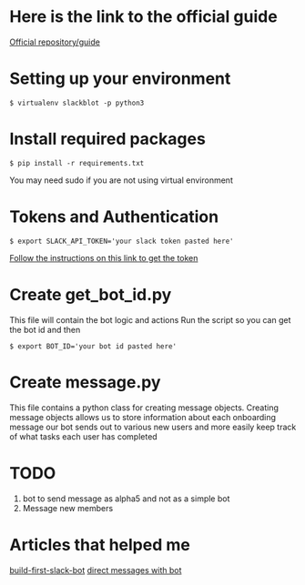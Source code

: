 # Here is the link to the official guide

[Official repository/guide](https://github.com/slackapi/Slack-Python-Onboarding-Tutorial/blob/master/README.md#pythonboarding-bot)

# Setting up your environment

```
$ virtualenv slackblot -p python3
```

# Install required packages
```
$ pip install -r requirements.txt
```
You may need sudo if you are not using virtual environment

# Tokens and Authentication

```
$ export SLACK_API_TOKEN='your slack token pasted here'
```

[Follow the instructions on this link to get the token](http://python-slackclient.readthedocs.io/en/latest/auth.html)

# Create get_bot_id.py

This file will contain the bot logic and actions
Run the script so you can get the bot id and then

```
$ export BOT_ID='your bot id pasted here'
```

# Create message.py

This file contains a python class for creating message objects. Creating message objects allows us to store information about each onboarding message our bot sends out to various new users and more easily keep track of what tasks each user has completed

# TODO

1. bot to send message as alpha5 and not as a simple bot
2. Message new members


# Articles that helped me
[build-first-slack-bot](https://www.fullstackpython.com/blog/build-first-slack-bot-python.html)
[direct messages with bot](https://medium.com/@julianmartinez/how-to-write-a-slack-bot-with-python-code-examples-4ed354407b98)
